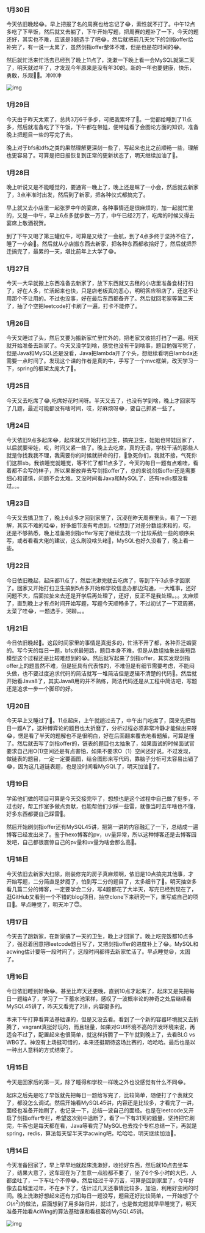 ### 1月30日

今天依旧晚起😂。早上把报了名的周赛也给忘记了😂，索性就不打了。中午12点多吃了下早饭，然后就又去躺了，下午开始写题，把周赛的题补了一下，今天的题还好，其实也不难，应该是3题选手了吧😂，然后就把前几天欠下的剑指offer给补完了，有一说一太累了，虽然剑指offer整体不难，但是也是花时间的😂。

然后就忙活来忙活去已经到了晚上11点了，洗漱一下晚上看一会MySQL就第二天了，明天就过年了，才发现今年原来是没有年30的。新的一年也要健康，快乐，勇敢，乐观🙆‍♂️。冲冲冲

![img](https://gitee.com/cao_ziqiang/img/raw/master/20220130233526.png)

### 1月29日

今天由于昨天太累了，总共3万6千多步，可把我累坏了🤣。一觉都给睡到了11点多，然后就准备吃了下午饭，下午都在带娃，便带娃看了会图论方面的知识，准备晚上把题目一些的写完了去。

晚上对于bfs和dfs之类的果然理解更深刻一些了，写起来也比之前顺畅一些，理解也更容易了。可算是把日报恢复到正常的更新状态了，明天继续加油了💪。

### 1月28日

晚上听说又是不能睡觉的，要通宵一晚上了，晚上还是眯了一小会，然后就去新家了，3点半准时出发，然后到了新家，把各种仪式都搞完了。

早上就又去小店里一起张罗中午的宴席，各种事情还是很麻烦的，加一起就忙里的，又是一中午，早上6点多就步数一万了，中午已经2万了，吃席的时候又得去宴席上敬酒祝贺。

到了下午又喝了第三罐红牛，可算是又续了一会航，到了4点多终于坚持不住了，睡了一小会🤣。然后就从小店搬东西去新家，把各种东西都收拾好了，然后就把乔迁搞完了，最累的一天，堪比前年上大学了😂。

### 1月27日

今天一大早就搬上东西准备去新家了，放下东西就又去租的小店里准备食材打扫了，好在人多，忙活起来也快，只是店老板真的恶心，明明答应租店了，还这不让用那个不让用的。不过也没事，好在最后东西都备齐了。然后就回老家等第二天了，抽了个空把leetcode打卡刷了一遍，打卡不能停了。

### 1月26日

今天又睡过了头，然后又要为搬新家忙里忙外的，把老家又收拾打扫了一遍。明天就开始准备去新家了。今天又没学到啥，感觉也没有干到啥事，题目勉强写完了，但是Java和MySQL还是没看，Java把lambda开了个头，想继续看明白lambda还需要一点时间了。发现这个课的作者是真的牛，手写了一个mvc框架，改天学习一下，spring的框架太庞大了🤣。

### 1月25日

今天又去吃席了😂,吃席好花时间呀。半天又去了，也没有学到啥，晚上才回家写了几题，最近可能都没有啥时间，哎，好麻烦呀😂，要自己抓紧一些了。

### 1月24日

今天依旧9点多起床😂，起床就又开始打扫卫生，搞完卫生，姐姐也带娃回家了，以后就要带娃，哎，时间又紧一些了。晚上去吃席，真的无语，学校干活的那些人就是你找我我不理，我需要你的时候就拼命的打，👴急死你们，我就不接，气死你们这群sb。我该睡觉就睡觉，等不忙了都11点多了，今天的每日一题有点难哇，看着都不会写的样子，所以果断放弃去写剑指offer了，总的来说剑指offer还是需要细心和谨慎，问题不会太难。又没时间看Java和MySQL了，还有redis都没看过。。。

### 1月23日

今天又去搞卫生了，晚上6点多才回到家里了，沉浸在昨天周赛里头，看了一下题解，其实不难的哇😭，好多细节没有考虑到，t2想到了对差分数组求和的，哎，还是不够熟悉，晚上准备把剑指offer写完了继续去找一个比较系统一些的顺序来写，或者看看大佬的建议，这么刷没啥头绪🤣，MySQL也好久没看了，晚上看一些。

### 1月22日

今日依旧晚起，起床都11点了，然后洗漱完就去吃席了，等到下午3点多才回家了。回家又开始打扫卫生搞到5点多开始和学校信息办那边沟通，一大堆事，还好问题不大，后面拉扯来去还是开学后再处理了，还好，反正不是我处理。。。太麻烦了，直到晚上才有点时间开始写题，写题今天顺畅多了，不过初试了一下双周赛，太菜了哇😂，一题选手，哭聊。。。

### 1月21日

今日依旧晚起🤣。这段时间家里的事情是真挺多的，忙活不开了都，各种乔迁婚宴的。写今天的每日一题，bfs求最短路，题目本身不难，但是从数组抽象出最短路模型这个过程还是比较难想到的😭。然后就写起来了剑指offer，其实发现剑指offer上的题虽然不难，但是挺具有代表性的，不难但是有细节需要考虑，不能闷头做，也不要过度追求代码的简洁就写一堆简洁但是逻辑不清楚的代码💪。然后就开始看Java8了，其实Java8用的并不熟练，简洁代码还是从工程中简洁吧，写题还是追求一步一个脚印的好。

### 1月20日

今天早上又睡过了🤣。11点起床，上午就趟过去了，中午出门吃席了，回来先把每日一题A了，这种博弈论的题目也太折磨了，分析过程必须非常冷静才能做出来呀😂，愣是看了半天的题解也不是很明白，好在后面翻来覆去地看题解，可算是懂了。然后就去写了剑指offer的，链表的题目也太抽象了，如果面试的时候面试官要求自己用O(1)空间还是有点害怕，如果不要求O（1）空间还好说。不过发现，做链表的题目，一定一定要画图，结合图形来写代码，靠脑子分析可太容易出错了😂，因为这几道链表题，也是没时间看MySQL了，明天加油💪了。

### 1月19日

学弟他们做的项目可算是今天交接完毕了，想想也是这个过程中自己做了挺多，不过也好，帮工作室多做点贡献，也能帮他们少踩一些雷，就像当时去年啥也不懂，好多东西都要自己踩雷🤣。

然后开始刷剑指offer还有MySQL45讲，把第一讲的内容融汇了一下，总结成一遍博客已经发出来了。鉴于hexo博客的pv，uv量异常，所以这种博客还是去博客园发吧，自己都很震惊自己的pv量和uv量为啥会那么高🤣。

### 1月18日

今天依旧去新家大扫除，刚装修完的房子真麻烦啊，依旧是10点搞完其他事，才开始写题，二分简直是梦魇了，怕到写二分的题目了，太多细节了🤣。明天抽空多看几篇二分的博客，一定要学会二分，写4题都花了大半天，写完已经到现在了，逛GitHub又看到一个不错的blog项目，抽空clone下来研究一下，重写成自己的项目🤣。早点睡觉了，明天冲了😇。

### 1月17日

今天去了趟新家，在新家搞了一天的卫生，晚上才回家了。晚上吃完饭都10点多了，强忍着困意把leetcode题目写了，又把剑指offer的进度补上了😂。MySQL和acwing估计要等一段时间了，这段时间都得去新家忙活了。早点睡觉😪，太困了。

### 1月16日

今日依旧睡到好晚😂。甚至比昨天还更晚，直到10点才起来了，起床又是先把每日一题给A了，学习了一下蓄水池采样，感叹了一波概率论的神奇之处后继续看MySQL45讲了，昨天又看完了2讲，内容挺多的。

本来下午打算看算法基础课的，但是又没去看。看到了一个新的容器环境就又去折腾了，vagrant真挺好玩的，而且轻量，如果对GUI环境不高的开发环境来说，再适合不过了，配置起来也很简单，就这样折腾了一下午就到晚上了，去看BLG vs WBG了。神没有上场挺可惜的，本来还挺期待这场比赛的，哈哈哈。最后也是以一种出人意料的方式结束了。

### 1月15日

今天是回家后的第一天，除了睡得和学校一样晚之外也没感觉有什么不同😂。

起床之后先是吃了早饭就先把每日一题给写完了，比较简单，随便打了个表就交了，都没怎么调试。然后开始看MySQL45讲，内容还是比较多，才看完了一讲，面经也准备开始刷了，也记录一下，总结一波自己的面经。也是在leetcode又开启了剑指offer专栏，希望这次别中途断了，看了一下有31天的题量，坚持把它刷完，牛客也是每天都在看，Java等看完了MySQL也去找个专栏总结一下，再就是spring，redis，算法每天留半天学acwing吧，哈哈哈，明天继续加油💪。

### 1月14日

今天准备回家了，早上早早地就起床洗漱好，收拾好东西，然后就10点去坐车了，结果大意了，这车现在为了生意一点脸都不要了，坐了6个多小时的大巴，人都坐吐了，一下车吐个不停😂。然后经过千辛万苦，可算是回到家里了，今年好像去县城里过年，不在乡下了，估计过几天还事情比较多，加油，利用好空闲的时间。晚上洗漱好想起来还有力扣每日一题没写，题目还好比较简单，一开始想了个$O(n^2)$的做法，后面想到了用多路归并，就过了，也是做完题就早早睡觉了，明天准备开始看AcWing的算法基础课和看极客的MySQL45讲。

![img](https://gitee.com/cao_ziqiang/img/raw/master/20220116122117.jpeg)